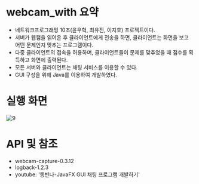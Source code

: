 # webcam_with 요약
- 네트워크프로그래밍 10조(윤우혁, 최유진, 이지호) 프로젝트이다.
- 서버가 웹캠을 읽어온 후 클라이언트에게 전송을 하면, 클라이언트는 화면을 보고 어떤 문제인지 맞추는 프로그램이다.
- 다중 클라이언트의 접속을 허용하며, 클라이언트들이 문제를 맞추었을 때 점수를 획득하고 화면에 출력된다.
- 모든 서버와 클라이언트는 채팅 서비스를 이용할 수 있다.
- GUI 구성을 위해 Java를 이용하여 개발하였다.

# 실행 화면
![9](https://user-images.githubusercontent.com/33932392/124345396-85127200-dc13-11eb-9453-d488f870b25b.png)

# API 및 참조
- webcam-capture-0.3.12
- logback-1.2.3
- youtube: '동빈나-JavaFX GUI 채팅 프로그램 개발하기'

